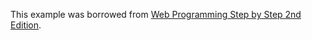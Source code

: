 This example was borrowed from [Web Programming Step by Step 2nd Edition](http://www.webstepbook.com/supplements-2ed.shtml).

